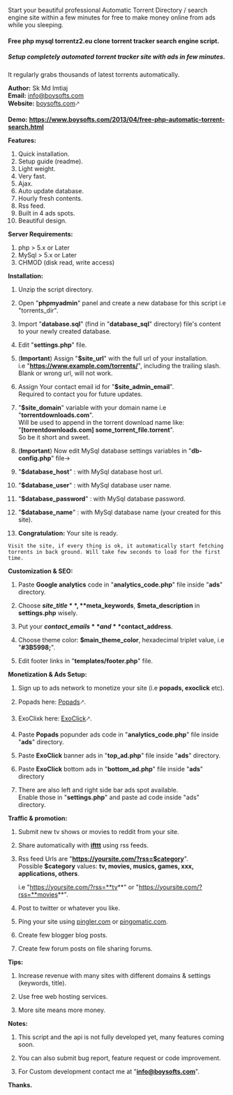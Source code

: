 Start your beautiful professional Automatic Torrent Directory / search engine site within a few minutes for free 
to make money online from ads while you sleeping.



#### Free php mysql torrentz2.eu clone torrent tracker search engine script.

##### Setup completely automated torrent tracker site with ads in few minutes.  
It regularly grabs thousands of latest torrents automatically.

**Author:** Sk Md Imtiaj  
**Email:** info@boysofts.com  
**Website:** [boysofts.com](https://www.boysofts.com)🡕  
  
**Demo:** **https://www.boysofts.com/2013/04/free-php-automatic-torrent-search.html**

**Features:**

1.  Quick installation.
2.  Setup guide (readme).
3.  Light weight.
4.  Very fast.
5.  Ajax.
6.  Auto update database.
7.  Hourly fresh contents.
8.  Rss feed.
9.  Built in 4 ads spots.
10.  Beautiful design.

**Server Requirements:**

1.  php > 5.x or Later
2.  MySql > 5.x or Later
3.  CHMOD (disk read, write access)

**Installation:**

1.  Unzip the script directory.
  
3.  Open "**phpmyadmin**" panel and create a new database for this script i.e "torrents\_dir".
  
5.  Import "**database.sql**" (find in "**database\_sql**" directory) file's content to your newly created database.
  
7.  Edit "**settings.php**" file.
  
9.  (**Important**) Assign "**$site\_url**" with the full url of your installation.  
    i.e "**https://www.example.com/torrents/**", including the trailing slash.  
    Blank or wrong url, will not work.
  
11.  Assign Your contact email id for "**$site\_admin\_email**".  
    Required to contact you for future updates.
  
13.  "**$site\_domain**" variable with your domain name i.e "**torrentdownloads.com**".  
    Will be used to append in the torrent download name like:  
    "**\[torrentdownloads.com\] some\_torrent\_file.torrent**".  
    So be it short and sweet.
  
15.  (**Important**) Now edit MySql database settings variables in "**db-config.php**" file->
  

1.  "**$database\_host**" : with MySql database host url.
  
3.  "**$database\_user**" : with MySql database user name.
  
5.  "**$database\_password**" : with MySql database password.
  
7.  "**$database\_name**" : with MySql database name (your created for this site).

  
19.  **Congratulation:** Your site is ready.  
      
    Visit the site, if every thing is ok, it automatically start fetching torrents in back ground. Will take few seconds to load for the first time.
  

  
  
**Customization & SEO:**

1.  Paste **Google analytics** code in "**analytics\_code.php**" file inside "**ads**" directory.
  
3.  Choose **$site\_title**, **$meta\_keywords**, **$meta\_description** in **settings.php** wisely.
  
5.  Put your **$contact\_emails** and **$contact\_address**.
  
7.  Choose theme color: **$main\_theme\_color**, hexadecimal triplet value, i.e "**#3B5998;**".
  
9.  Edit footer links in "**templates/footer.php**" file.
  

**Monetization & Ads Setup:**

1.  Sign up to ads network to monetize your site (i.e **popads, exoclick** etc).
  
3.  Popads here: [Popads](http://bit.ly/2V4PueV)🡕.
  
5.  ExoClixk here: [ExoClick](http://bit.ly/2SW6bXj)🡕.
  
7.  Paste **Popads** popunder ads code in "**analytics\_code.php**" file inside "**ads**" directory.
  
9.  Paste **ExoClick** banner ads in "**top\_ad.php**" file inside "**ads**" directory.
  
11.  Paste **ExoClick** bottom ads in "**bottom\_ad.php**" file inside "**ads**" directory
  
13.  There are also left and right side bar ads spot available.  
    Enable those in "**settings.php**" and paste ad code inside "ads" directory.
  

**Traffic & promotion:**

1.  Submit new tv shows or movies to reddit from your site.
  
3.  Share automatically with **[ifttt](https://ifttt.com/)** using rss feeds.
  
5.  Rss feed Urls are "**https://yoursite.com/?rss=$category**".  
    Possible **$category** values: **tv, movies, musics, games, xxx, applications, others**.  
      
    i.e "https://yoursite.com/?rss=**tv**" or "https://yoursite.com/?rss=**movies**".
  
7.  Post to twitter or whatever you like.
  
9.  Ping your site using [pingler.com](https://pingler.com) or [pingomatic.com](https://pingomatic.com).
  
11.  Create few blogger blog posts.
  
13.  Create few forum posts on file sharing forums.
  

**Tips:**

1.  Increase revenue with many sites with different domains & settings (keywords, title).
  
3.  Use free web hosting services.
  
5.  More site means more money.
  

**Notes:**

1.  This script and the api is not fully developed yet, many features coming soon.
  
3.  You can also submit bug report, feature request or code improvement.
  
5.  For Custom development contact me at "**info@boysofts.com**".
  

**Thanks.**
